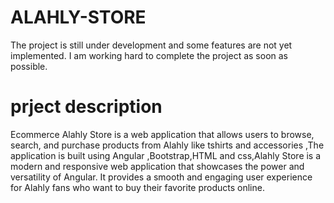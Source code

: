# ALAHLY-STORE
The project is still under development and some features are not yet implemented. I am working hard to complete the project as soon as possible.

# prject description
Ecommerce Alahly Store is a web application that allows users to browse, search, and purchase products from Alahly like tshirts and  accessories ,The application is built using Angular ,Bootstrap,HTML and css,Alahly Store is a modern and responsive web application that showcases the power and versatility of Angular. It provides a smooth and engaging user experience for Alahly fans who want to buy their favorite products online.

